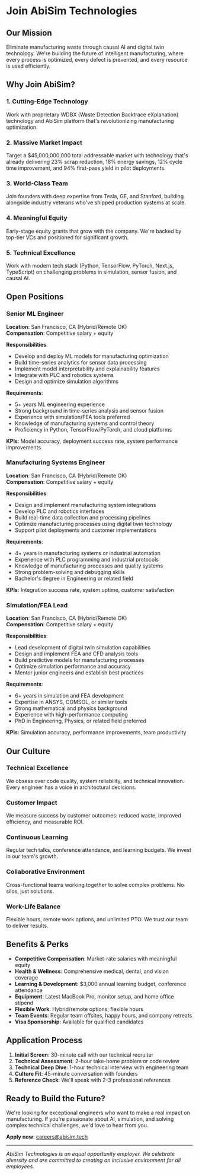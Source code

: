 # Join AbiSim Technologies

## Our Mission
Eliminate manufacturing waste through causal AI and digital twin technology. We're building the future of intelligent manufacturing, where every process is optimized, every defect is prevented, and every resource is used efficiently.

## Why Join AbiSim?

### 1. **Cutting-Edge Technology**
Work with proprietary WDBX (Waste Detection Backtrace eXplanation) technology and AbiSim platform that's revolutionizing manufacturing optimization.

### 2. **Massive Market Impact**
Target a $45,000,000,000 total addressable market with technology that's already delivering 23% scrap reduction, 18% energy savings, 12% cycle time improvement, and 94% first-pass yield in pilot deployments.

### 3. **World-Class Team**
Join founders with deep expertise from Tesla, GE, and Stanford, building alongside industry veterans who've shipped production systems at scale.

### 4. **Meaningful Equity**
Early-stage equity grants that grow with the company. We're backed by top-tier VCs and positioned for significant growth.

### 5. **Technical Excellence**
Work with modern tech stack (Python, TensorFlow, PyTorch, Next.js, TypeScript) on challenging problems in simulation, sensor fusion, and causal AI.

## Open Positions

### Senior ML Engineer
**Location**: San Francisco, CA (Hybrid/Remote OK)  
**Compensation**: Competitive salary + equity

**Responsibilities**:
- Develop and deploy ML models for manufacturing optimization
- Build time-series analytics for sensor data processing
- Implement model interpretability and explainability features
- Integrate with PLC and robotics systems
- Design and optimize simulation algorithms

**Requirements**:
- 5+ years ML engineering experience
- Strong background in time-series analysis and sensor fusion
- Experience with simulation/FEA tools preferred
- Knowledge of manufacturing systems and control theory
- Proficiency in Python, TensorFlow/PyTorch, and cloud platforms

**KPIs**: Model accuracy, deployment success rate, system performance improvements

### Manufacturing Systems Engineer
**Location**: San Francisco, CA (Hybrid/Remote OK)  
**Compensation**: Competitive salary + equity

**Responsibilities**:
- Design and implement manufacturing system integrations
- Develop PLC and robotics interfaces
- Build real-time data collection and processing pipelines
- Optimize manufacturing processes using digital twin technology
- Support pilot deployments and customer implementations

**Requirements**:
- 4+ years in manufacturing systems or industrial automation
- Experience with PLC programming and industrial protocols
- Knowledge of manufacturing processes and quality systems
- Strong problem-solving and debugging skills
- Bachelor's degree in Engineering or related field

**KPIs**: Integration success rate, system uptime, customer satisfaction

### Simulation/FEA Lead
**Location**: San Francisco, CA (Hybrid/Remote OK)  
**Compensation**: Competitive salary + equity

**Responsibilities**:
- Lead development of digital twin simulation capabilities
- Design and implement FEA and CFD analysis tools
- Build predictive models for manufacturing processes
- Optimize simulation performance and accuracy
- Mentor junior engineers and establish best practices

**Requirements**:
- 6+ years in simulation and FEA development
- Expertise in ANSYS, COMSOL, or similar tools
- Strong mathematical and physics background
- Experience with high-performance computing
- PhD in Engineering, Physics, or related field preferred

**KPIs**: Simulation accuracy, performance improvements, team productivity

## Our Culture

### **Technical Excellence**
We obsess over code quality, system reliability, and technical innovation. Every engineer has a voice in architectural decisions.

### **Customer Impact**
We measure success by customer outcomes: reduced waste, improved efficiency, and measurable ROI.

### **Continuous Learning**
Regular tech talks, conference attendance, and learning budgets. We invest in our team's growth.

### **Collaborative Environment**
Cross-functional teams working together to solve complex problems. No silos, just solutions.

### **Work-Life Balance**
Flexible hours, remote work options, and unlimited PTO. We trust our team to deliver results.

## Benefits & Perks

- **Competitive Compensation**: Market-rate salaries with meaningful equity
- **Health & Wellness**: Comprehensive medical, dental, and vision coverage
- **Learning & Development**: $3,000 annual learning budget, conference attendance
- **Equipment**: Latest MacBook Pro, monitor setup, and home office stipend
- **Flexible Work**: Hybrid/remote options, flexible hours
- **Team Events**: Regular team offsites, happy hours, and company retreats
- **Visa Sponsorship**: Available for qualified candidates

## Application Process

1. **Initial Screen**: 30-minute call with our technical recruiter
2. **Technical Assessment**: 2-hour take-home problem or code review
3. **Technical Deep Dive**: 1-hour technical interview with engineering team
4. **Culture Fit**: 45-minute conversation with founders
5. **Reference Check**: We'll speak with 2-3 professional references

## Ready to Build the Future?

We're looking for exceptional engineers who want to make a real impact on manufacturing. If you're passionate about AI, simulation, and solving complex technical challenges, we'd love to hear from you.

**Apply now**: careers@abisim.tech

---

*AbiSim Technologies is an equal opportunity employer. We celebrate diversity and are committed to creating an inclusive environment for all employees.*